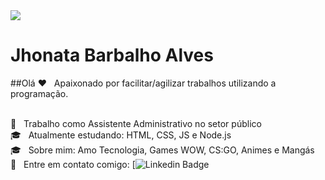 <img width="auto" src="https://github.com/tgmarinho/tgmarinho/blob/master/banner.png">

# Jhonata Barbalho Alves

##Olá
:heart: &nbsp; Apaixonado por facilitar/agilizar trabalhos utilizando a programação.

<br/> :department_store: &nbsp; Trabalho como Assistente Administrativo no setor público
<br/> :mortar_board: &nbsp; Atualmente estudando: HTML, CSS, JS e Node.js
<br/> :mortar_board: &nbsp; Sobre mim: Amo Tecnologia, Games WOW, CS:GO, Animes e Mangás
<br/> :email: &nbsp; Entre em contato comigo: [![Linkedin Badge](https://img.shields.io/badge/-JhonataBarbalhoAlves-blue?style=flat-square&logo=Linkedin&logoColor=white&link=https://www.linkedin.com/in/jhonata-barbalho-alves-7341a7124/)






<!--
**4llves/4llves** is a ✨ _special_ ✨ repository because its `README.md` (this file) appears on your GitHub profile.

Here are some ideas to get you started:

- 🔭 I’m currently working on ...
- 🌱 I’m currently learning ...
- 👯 I’m looking to collaborate on ...
- 🤔 I’m looking for help with ...
- 💬 Ask me about ...
- 📫 How to reach me: ...
- 😄 Pronouns: ...
- ⚡ Fun fact: ...
-->
